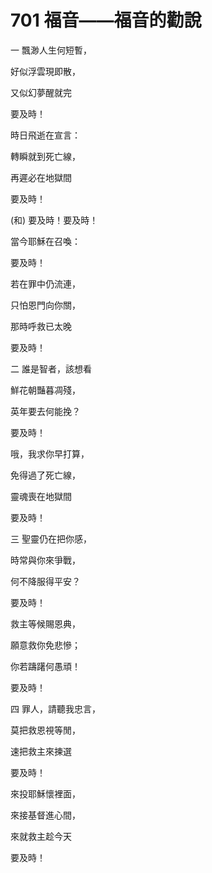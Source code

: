 # 701 福音——福音的勸說

一 飄渺人生何短暫，

好似浮雲現即散，

又似幻夢醒就完

要及時！

時日飛逝在宣言：

轉瞬就到死亡線，

再遲必在地獄間

要及時！

(和) 要及時！要及時！

當今耶穌在召喚：

要及時！

若在罪中仍流連，

只怕恩門向你關，

那時呼救已太晚

要及時！

二 誰是智者，該想看

鮮花朝豔暮凋殘，

英年要去何能挽？

要及時！

哦，我求你早打算，

免得過了死亡線，

靈魂喪在地獄間

要及時！

三 聖靈仍在把你感，

時常與你來爭戰，

何不降服得平安？

要及時！

救主等候賜恩典，

願意救你免悲慘；

你若躊躇何愚頑！

要及時！

四 罪人，請聽我忠言，

莫把救恩視等閒，

速把救主來揀選

要及時！

來投耶穌懷裡面，

來接基督進心間，

來就救主趁今天

要及時！

